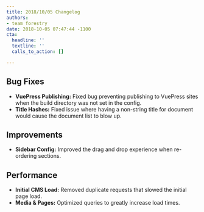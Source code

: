 ```yaml
---
title: 2018/10/05 Changelog
authors:
- team forestry
date: 2018-10-05 07:47:44 -1100
cta:
  headline: ''
  textline: ''
  calls_to_action: []

---
```

## Bug Fixes

* **VuePress Publishing:** Fixed bug preventing publishing to VuePress sites when the build directory was not set in the config.
* **Title Hashes:** Fixed issue where having a non-string title for document would cause the document list to blow up.

## Improvements

* **Sidebar Config:** Improved the drag and drop experience when re-ordering sections.

## Performance

* **Initial CMS Load:** Removed duplicate requests that slowed the initial page load.
* **Media & Pages:** Optimized queries to greatly increase load times.